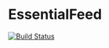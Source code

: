 # EssentialFeed

[![Build Status](https://travis-ci.com/mauriciomaniglia/feed-app-case-study.svg?branch=master)](https://travis-ci.com/mauriciomaniglia/feed-app-case-study)

